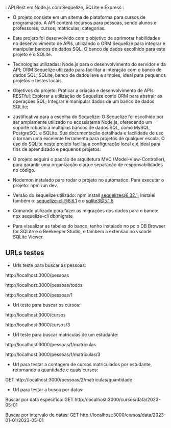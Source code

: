 : API Rest em Node.js com Sequelize, SQLite e Express :

- O projeto consiste em um sitema de plataforma para cursos de programação. A API conterá recursos para pessoas, sendo alunos e professores; cursos; matriculas; categorias.

- Este projeto foi desenvolvido com o objetivo de aprimorar habilidades no desenvolvimento de APIs, utilizando o ORM Sequelize para integrar e manipular bancos de dados SQL. O banco de dados escolhido para este projeto é o SQLite.

- Tecnologias utilizadas: Node.js para o desenvolvimento do servidor e da API; ORM Sequelize utilizado para facilitar a interação com o banco de dados SQL; SQLite, banco de dados leve e simples, ideal para pequenos projetos e testes locais.

- Objetivos do projeto: Praticar a criação e desenvolvimento de APIs RESTful; Explorar a utilização do Sequelize como ORM para abstrair as operações SQL; Integrar e manipular dados de um banco de dados SQLite;

- Justificativa para a escolha do Sequelize: O Sequelize foi escolhido por ser amplamente utilizado no ecossistema Node.js, oferecendo um suporte robusto a múltiplos bancos de dados SQL, como MySQL, PostgreSQL e SQLite. Sua documentação detalhada e facilidade de uso o tornam uma excelente ferramenta para projetos de qualquer escala. O uso do SQLite neste projeto facilita a configuração local e é ideal para fins de aprendizado e pequenos projetos.

- O projeto seguirá o padrão de arquitetura MVC (Model-View-Controller), para garantir uma organização clara e separação de responsabilidades no código.

- Nodemon instalado para rodar o projeto no automatico. Para executar o projeto: npm run dev.

- Versão do sequelize utilizado: npm install sequelize@6.32.1; Instalei também o: sequelize-cli@6.6.1 e o sqlite3@5.1.6 

- Comando utilizado para fazer as migrações dos dados para o banco: npx sequelize-cli db:migrate

- Para visualizar as tabelas do banco, tenho instalado no pc o DB Browser for SQLite e o Beekeeper Studio, e tambem a extensao no vscode SQLite Viewer.

## URLs testes

- Urls teste para buscar as pessoas: 

http://localhost:3000/pessoas

http://localhost:3000/pessoas/todos

http://localhost:3000/pessoas/1

- Url teste para buscar os cursos:

http://localhost:3000/cursos

http://localhost:3000/cursos/3

- Url teste para buscar matriculas de um estudante:

http://localhost:3000/pessoas/1/matriculas

http://localhost:3000/pessoas/1/matriculas/3

- Url para testar a contagem de cursos matriculados por estudante, retornando a quantidade e quais cursos: 

GET http://localhost:3000/pessoas/2/matriculas/quantidade

- Url para testar a busca por datas: 

Buscar por data específica: GET http://localhost:3000/cursos/data/2023-05-01

Buscar por intervalo de datas: GET http://localhost:3000/cursos/data/2023-01-01/2023-05-01

